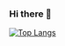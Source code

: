 ### Hi there 👋

[![Top Langs](https://github-readme-stats.vercel.app/api/top-langs/?username=Ardnys)](https://github.com/anuraghazra/github-readme-stats)

<!--
**Ardnys/Ardnys** is a ✨ _special_ ✨ repository because its `README.md` (this file) appears on your GitHub profile.

Here are some ideas to get you started:

- 🔭 I’m currently working on ...
- 🌱 I’m currently learning ...
- 👯 I’m looking to collaborate on ...
- 🤔 I’m looking for help with ...
- 💬 Ask me about ...
- 📫 How to reach me: ...
- 😄 Pronouns: ...
- ⚡ Fun fact: ...
-->
